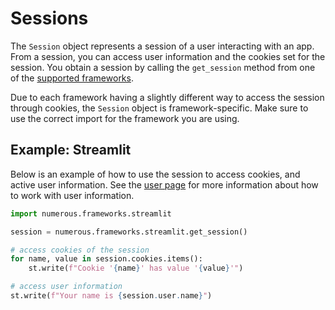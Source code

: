 # Sessions

The `Session` object represents a session of a user interacting with an app.
From a session, you can access user information and the cookies set for the
session. You obtain a session by calling the `get_session` method from one of
the [supported frameworks](frameworks.md).

Due to each framework having a slightly different way to access the session
through cookies, the `Session` object is framework-specific. Make sure to use
the correct import for the framework you are using.

## Example: Streamlit

Below is an example of how to use the session to access cookies, and active user
information. See the [user page](user.md) for more information about how to
work with user information.

```py
import numerous.frameworks.streamlit

session = numerous.frameworks.streamlit.get_session()

# access cookies of the session
for name, value in session.cookies.items():
    st.write(f"Cookie '{name}' has value '{value}'")

# access user information
st.write(f"Your name is {session.user.name}")
```